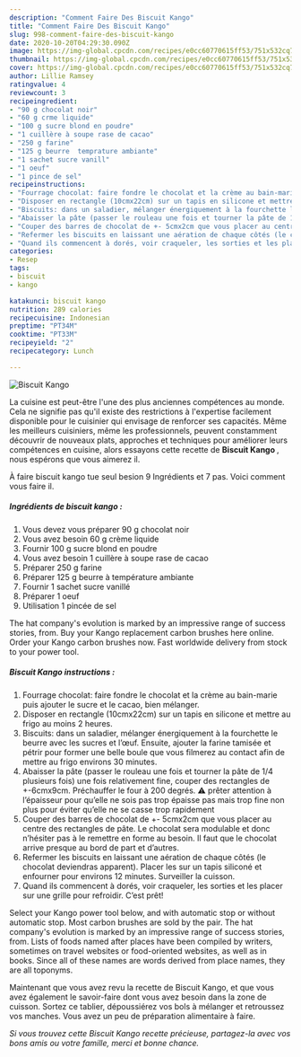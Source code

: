```yaml
---
description: "Comment Faire Des Biscuit Kango"
title: "Comment Faire Des Biscuit Kango"
slug: 998-comment-faire-des-biscuit-kango
date: 2020-10-20T04:29:30.090Z
image: https://img-global.cpcdn.com/recipes/e0cc60770615ff53/751x532cq70/biscuit-kango-photo-principale-de-la-recette.jpg
thumbnail: https://img-global.cpcdn.com/recipes/e0cc60770615ff53/751x532cq70/biscuit-kango-photo-principale-de-la-recette.jpg
cover: https://img-global.cpcdn.com/recipes/e0cc60770615ff53/751x532cq70/biscuit-kango-photo-principale-de-la-recette.jpg
author: Lillie Ramsey
ratingvalue: 4
reviewcount: 3
recipeingredient:
- "90 g chocolat noir"
- "60 g crme liquide"
- "100 g sucre blond en poudre"
- "1 cuillère à soupe rase de cacao"
- "250 g farine"
- "125 g beurre  temprature ambiante"
- "1 sachet sucre vanill"
- "1 oeuf"
- "1 pince de sel"
recipeinstructions:
- "Fourrage chocolat: faire fondre le chocolat et la crème au bain-marie puis ajouter le sucre et le cacao, bien mélanger."
- "Disposer en rectangle (10cmx22cm) sur un tapis en silicone et mettre au frigo au moins 2 heures."
- "Biscuits: dans un saladier, mélanger énergiquement à la fourchette le beurre avec les sucres et l’œuf. Ensuite, ajouter la farine tamisée et pétrir pour former une belle boule que vous filmerez au contact afin de mettre au frigo environs 30 minutes."
- "Abaisser la pâte (passer le rouleau une fois et tourner la pâte de 1/4 plusieurs fois) une fois relativement fine, couper des rectangles de +-6cmx9cm. Préchauffer le four à 200 degrés. ⚠️ prêter attention à l’épaisseur pour qu’elle ne sois pas trop épaisse pas mais trop fine non plus pour éviter qu’elle ne se casse trop rapidement"
- "Couper des barres de chocolat de +- 5cmx2cm que vous placer au centre des rectangles de pâte. Le chocolat sera modulable et donc n’hésiter pas à le remettre en forme au besoin. Il faut que le chocolat arrive presque au bord de part et d’autres."
- "Refermer les biscuits en laissant une aération de chaque côtés (le chocolat deviendras apparent). Placer les sur un tapis siliconé et enfourner pour environs 12 minutes. Surveiller la cuisson."
- "Quand ils commencent à dorés, voir craqueler, les sorties et les placer sur une grille pour refroidir. C’est prêt!"
categories:
- Resep
tags:
- biscuit
- kango

katakunci: biscuit kango 
nutrition: 289 calories
recipecuisine: Indonesian
preptime: "PT34M"
cooktime: "PT33M"
recipeyield: "2"
recipecategory: Lunch

---
```



![Biscuit Kango](https://img-global.cpcdn.com/recipes/e0cc60770615ff53/751x532cq70/biscuit-kango-photo-principale-de-la-recette.jpg)

La cuisine est peut-être l'une des plus anciennes compétences au monde. Cela ne signifie pas qu'il existe des restrictions à l'expertise facilement disponible pour le cuisinier qui envisage de renforcer ses capacités. Même les meilleurs cuisiniers, même les professionnels, peuvent constamment découvrir de nouveaux plats, approches et techniques pour améliorer leurs compétences en cuisine, alors essayons cette recette de <strong> Biscuit Kango </strong>, nous espérons que vous aimerez il.

<!--inarticleads1-->

À faire biscuit kango tue seul besion 9 Ingrédients et 7 pas. Voici comment vous faire il.

##### Ingrédients de biscuit kango :

1. Vous devez vous préparer 90 g chocolat noir
1. Vous avez besoin 60 g crème liquide
1. Fournir 100 g sucre blond en poudre
1. Vous avez besoin 1 cuillère à soupe rase de cacao
1. Préparer 250 g farine
1. Préparer 125 g beurre à température ambiante
1. Fournir 1 sachet sucre vanillé
1. Préparer 1 oeuf
1. Utilisation 1 pincée de sel


The hat company&#39;s evolution is marked by an impressive range of success stories, from. Buy your Kango replacement carbon brushes here online. Order your Kango carbon brushes now. Fast worldwide delivery from stock to your power tool. 

<!--inarticleads2-->

##### Biscuit Kango instructions :

1. Fourrage chocolat: faire fondre le chocolat et la crème au bain-marie puis ajouter le sucre et le cacao, bien mélanger.
1. Disposer en rectangle (10cmx22cm) sur un tapis en silicone et mettre au frigo au moins 2 heures.
1. Biscuits: dans un saladier, mélanger énergiquement à la fourchette le beurre avec les sucres et l’œuf. Ensuite, ajouter la farine tamisée et pétrir pour former une belle boule que vous filmerez au contact afin de mettre au frigo environs 30 minutes.
1. Abaisser la pâte (passer le rouleau une fois et tourner la pâte de 1/4 plusieurs fois) une fois relativement fine, couper des rectangles de +-6cmx9cm. Préchauffer le four à 200 degrés. ⚠️ prêter attention à l’épaisseur pour qu’elle ne sois pas trop épaisse pas mais trop fine non plus pour éviter qu’elle ne se casse trop rapidement
1. Couper des barres de chocolat de +- 5cmx2cm que vous placer au centre des rectangles de pâte. Le chocolat sera modulable et donc n’hésiter pas à le remettre en forme au besoin. Il faut que le chocolat arrive presque au bord de part et d’autres.
1. Refermer les biscuits en laissant une aération de chaque côtés (le chocolat deviendras apparent). Placer les sur un tapis siliconé et enfourner pour environs 12 minutes. Surveiller la cuisson.
1. Quand ils commencent à dorés, voir craqueler, les sorties et les placer sur une grille pour refroidir. C’est prêt!


Select your Kango power tool below, and with automatic stop or without automatic stop. Most carbon brushes are sold by the pair. The hat company&#39;s evolution is marked by an impressive range of success stories, from. Lists of foods named after places have been compiled by writers, sometimes on travel websites or food-oriented websites, as well as in books. Since all of these names are words derived from place names, they are all toponyms. 

<!--inarticleads1-->

<p>
Maintenant que vous avez revu la recette de Biscuit Kango, et que vous avez également le savoir-faire dont vous avez besoin dans la zone de cuisson. Sortez ce tablier, dépoussiérez vos bols à mélanger et retroussez vos manches. Vous avez un peu de préparation alimentaire à faire.
</p>

<p>
<i>Si vous trouvez cette Biscuit Kango recette précieuse, partagez-la avec vos bons amis ou votre famille, merci et bonne chance.</i>
</p>

